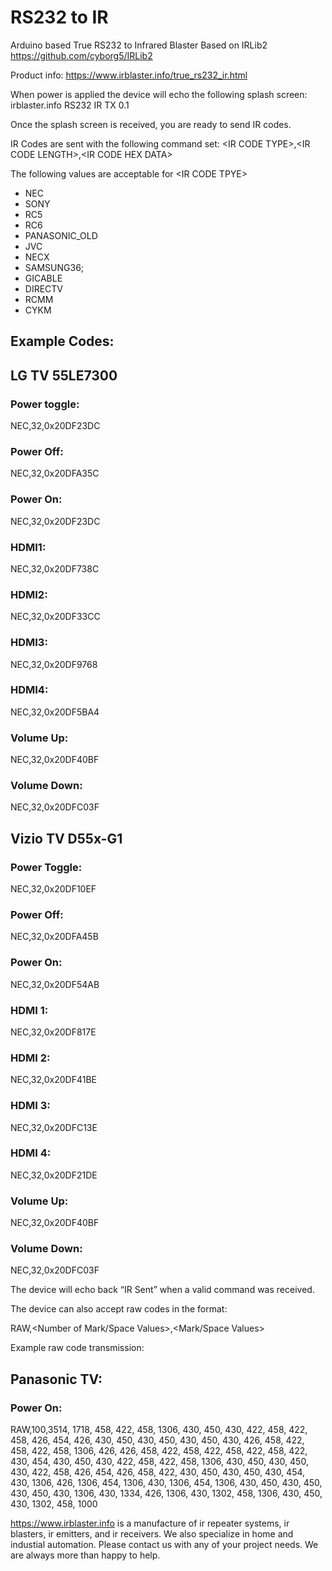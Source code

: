 # RS232 to IR
Arduino based True RS232 to Infrared Blaster
Based on IRLib2 https://github.com/cyborg5/IRLib2

Product info: https://www.irblaster.info/true_rs232_ir.html

When power is applied the device will echo the following splash screen:
irblaster.info RS232 IR TX 0.1

Once the splash screen is received, you are ready to send IR codes.

IR Codes are sent with the following command set:
\<IR CODE TYPE\>,\<IR CODE LENGTH\>,\<IR CODE HEX DATA\>

The following values are acceptable for \<IR CODE TPYE\>
-	NEC
-	SONY
-	RC5
-	RC6
-	PANASONIC_OLD
-	JVC
-	NECX
-	SAMSUNG36;
-	GICABLE
-	DIRECTV
-	RCMM
-	CYKM

## Example Codes:

## LG TV 55LE7300
### Power toggle:
NEC,32,0x20DF23DC 
### Power Off:
NEC,32,0x20DFA35C
### Power On:
NEC,32,0x20DF23DC 
### HDMI1:
NEC,32,0x20DF738C 
### HDMI2:
NEC,32,0x20DF33CC 
### HDMI3:
NEC,32,0x20DF9768 
### HDMI4:
NEC,32,0x20DF5BA4 
### Volume Up:
NEC,32,0x20DF40BF 
### Volume Down:
NEC,32,0x20DFC03F 

## Vizio TV D55x-G1

### Power Toggle:
NEC,32,0x20DF10EF
### Power Off:
NEC,32,0x20DFA45B 
### Power On:
NEC,32,0x20DF54AB 
### HDMI 1:
NEC,32,0x20DF817E 
### HDMI 2:
NEC,32,0x20DF41BE 
### HDMI 3:
NEC,32,0x20DFC13E 
### HDMI 4:
NEC,32,0x20DF21DE 
### Volume Up:
NEC,32,0x20DF40BF 
### Volume Down:
NEC,32,0x20DFC03F

The device will echo back “IR Sent” when a valid command was received.

The device can also accept raw codes in the format:

RAW,<Number of Mark/Space Values>,<Mark/Space Values>

Example raw code transmission:
## Panasonic TV:
### Power On:
RAW,100,3514, 1718, 458, 422, 458, 1306, 430, 450, 430, 422, 458, 422, 458, 426, 454, 426, 430, 450, 430, 450, 430, 450, 430, 426, 458, 422, 458, 422, 458, 1306, 426, 426, 458, 422, 458, 422, 458, 422, 458, 422, 430, 454, 430, 450, 430, 422, 458, 422, 458, 1306, 430, 450, 430, 450, 430, 422, 458, 426, 454, 426, 458, 422, 430, 450, 430, 450, 430, 454, 430, 1306, 426, 1306, 454, 1306, 430, 1306, 454, 1306, 430, 450, 430, 450, 430, 450, 430, 1306, 430, 1334, 426, 1306, 430, 1302, 458, 1306, 430, 450, 430, 1302, 458, 1000



https://www.irblaster.info is a manufacture of ir repeater systems, ir blasters, ir emitters, and ir receivers.  We also specialize in home and industial automation.  Please contact us with any of your project needs.  We are always more than happy to help.
